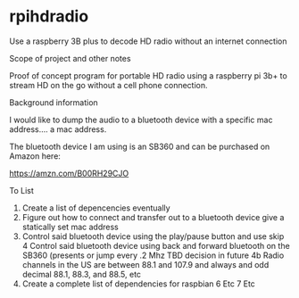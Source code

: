# rpihdradio
Use a raspberry 3B plus to decode HD radio without an internet connection

Scope of project and other notes

Proof of concept program for portable HD radio using a raspberry pi 3b+ to stream HD on the go without a cell phone connection.

Background information

I would like to dump the audio to a bluetooth device with a specific mac address.... a mac address.

The bluetooth device I am using is an SB360 and can be purchased on Amazon here:

https://amzn.com/B00RH29CJO

To List

1. Create a list of depencencies eventually
2. Figure out how to connect and transfer out to a bluetooth device give a statically set mac address
3. Control said bluetooth device using the play/pause button and use skip
4  Control said bluetooth device using back and forward bluetooth on the SB360 (presents or jump every .2 Mhz TBD decision in future
4b Radio channels in the US are between 88.1 and 107.9 and always and odd decimal 88.1, 88.3, and 88.5, etc
5. Create a complete list of dependencies for raspbian
6  Etc
7  Etc

